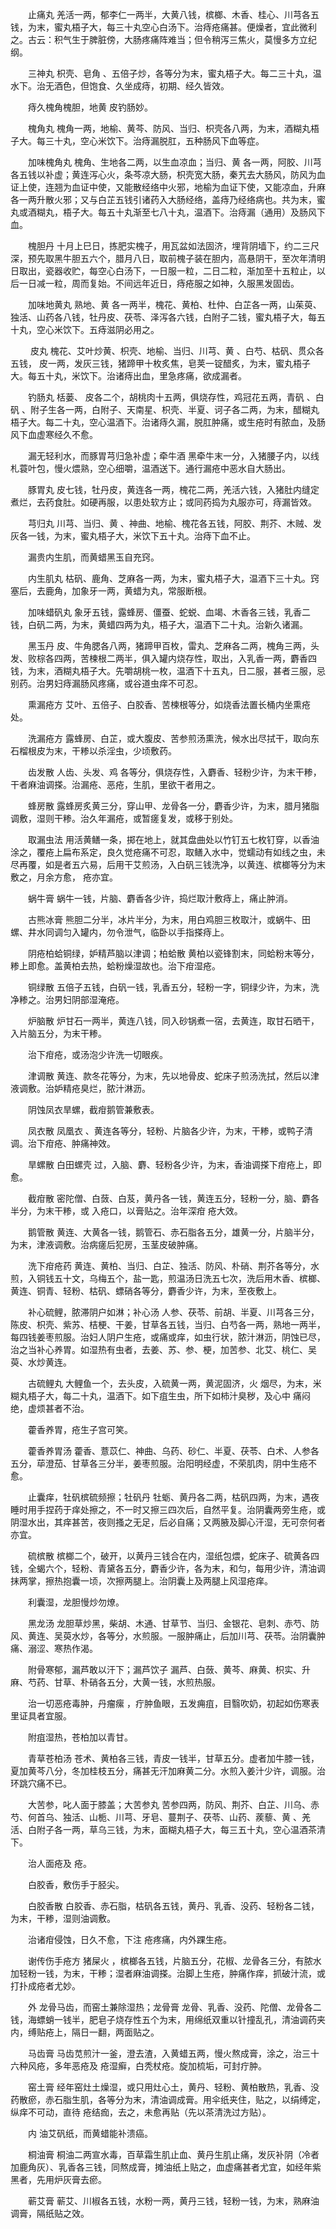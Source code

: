<!-- { "loadSidebar": true } -->
　　止痛丸 羌活一两，郁李仁一两半，大黄八钱，槟榔、木香、桂心、川芎各五钱，为末，蜜丸梧子大，每三十丸空心白汤下。治痔疮痛甚。便燥者，宜此微利之。古云：积气生于脾脏傍，大肠疼痛阵难当；但令稍泻三焦火，莫慢多方立纪纲。

　　三神丸 枳壳、皂角 、五倍子炒，各等分为末，蜜丸梧子大。每二三十丸，温水下。治无酒色，但饱食、久坐成痔，初期、经久皆效。

　　痔久槐角槐胆，地黄 皮钓肠妙。

　　槐角丸 槐角一两，地榆、黄芩、防风、当归、枳壳各八两，为末，酒糊丸梧子大。每三十丸，空心米饮下。治痔漏脱肛，五种肠风下血等症。

　　加味槐角丸 槐角、生地各二两，以生血凉血；当归、黄 各一两，阿胶、川芎各五钱以补虚；黄连泻心火，条芩凉大肠，枳壳宽大肠，秦艽去大肠风，防风为血证上使，连翘为血证中使，又能散经络中火邪，地榆为血证下使，又能凉血，升麻各一两升散火邪；又与白芷五钱引诸药入大肠经络，盖痔乃经络病也。共为末，蜜丸或酒糊丸，梧子大。每五十丸渐至七八十丸，温酒下。治痔漏（通用）及肠风下血。

　　槐胆丹 十月上巳日，拣肥实槐子，用瓦盆如法固济，埋背阴墙下，约二三尺深，预先取黑牛胆五六个，腊月八日，取前槐子装在胆内，高悬阴干，至次年清明日取出，瓷器收贮，每空心白汤下，一日服一粒，二日二粒，渐加至十五粒止，以后一日减一粒，周而复始。不间远年近日，痔疮服之如神，久服黑发固齿。

　　加味地黄丸 熟地、黄 各一两半，槐花、黄柏、杜仲、白芷各一两，山茱萸、独活、山药各八钱，牡丹皮、茯苓、泽泻各六钱，白附子二钱，蜜丸梧子大，每五十丸，空心米饮下。五痔滋阴必用之。

　　 皮丸 槐花、艾叶炒黄、枳壳、地榆、当归、川芎、黄 、白芍、枯矾、贯众各五钱， 皮一两，发灰三钱，猪蹄甲十枚炙焦，皂荚一锭醋炙，为末，蜜丸梧子大。每五十丸，米饮下。治诸痔出血，里急疼痛，欲成漏者。

　　钓肠丸 栝蒌、 皮各二个，胡桃肉十五两，俱烧存性，鸡冠花五两，青矾 、白矾 、附子生各一两，白附子、天南星、枳壳、半夏、诃子各二两，为末，醋糊丸梧子大。每二十丸，空心温酒下。治诸痔久漏，脱肛肿痛，或生疮时有脓血，及肠风下血虚寒经久不愈。

　　漏无轻利水，而豚胃芎归急补虚；牵牛酒 黑牵牛末一分，入猪腰子内，以线札蓑叶包，慢火煨熟，空心细嚼，温酒送下。通行漏疮中恶水自大肠出。

　　豚胃丸 皮七钱，牡丹皮，黄连各一两，槐花二两，羌活六钱，入猪肚内缝定煮烂，去药食肚。如硬再服，以患处软方止；或同药捣为丸服亦可，痔漏皆效。

　　芎归丸 川芎、当归、黄 、神曲、地榆、槐花各五钱，阿胶、荆芥、木贼、发灰各一钱，为末，蜜丸梧子大，米饮下五十丸。治痔下血不止。

　　漏贵内生肌，而黄蜡黑玉自充窍。

　　内生肌丸 枯矾、鹿角、芝麻各一两，为末，蜜丸梧子大，温酒下三十丸。窍塞后，去鹿角，加象牙一两，黄蜡为丸，常服断根。

　　加味蜡矾丸 象牙五钱，露蜂房、僵蚕、蛇蜕、血竭、木香各三钱，乳香二钱，白矾二两，为末，黄蜡四两为丸，梧子大，温酒下二十丸。治新久诸漏。

　　黑玉丹 皮、牛角腮各八两，猪蹄甲百枚，雷丸、芝麻各二两，槐角三两，头发、败棕各四两，苦楝根二两半，俱入罐内烧存性，取出，入乳香一两，麝香四钱，为末，酒糊丸梧子大。先嚼胡桃一枚，温酒下十五丸，日二服，甚者三服，忌别药。治男妇痔漏肠风疼痛，或谷道虫痒不可忍。

　　熏漏疮方 艾叶、五倍子、白胶香、苦楝根等分，如烧香法置长桶内坐熏疮处。

　　洗漏疮方 露蜂房、白芷，或大腹皮、苦参煎汤熏洗，候水出尽拭干，取向东石榴根皮为末，干糁以杀淫虫，少顷敷药。

　　齿发散 人齿、头发、鸡 各等分，俱烧存性，入麝香、轻粉少许，为末干糁，干者麻油调搽。治漏疮、恶疮，生肌，里欲干者用之。

　　蜂房散 露蜂房炙黄三分，穿山甲、龙骨各一分，麝香少许，为末，腊月猪脂调敷，湿则干糁。治久年漏疮，或暂瘥复发，或移于别处。

　　取漏虫法 用活黄鳝一条，掷在地上，就其盘曲处以竹钉五七枚钉穿，以香油涂之，覆疮上扁布系定，良久觉疮痛不可忍，取鳝入水中，觉蠕动有如线之虫，未尽再覆，如是者五六易，后用干艾煎汤，入白矾三钱洗净，以黄连、槟榔等分为末敷之，月余方愈， 疮亦宜。

　　蜗牛膏 蜗牛一钱，片脑、麝香各少许，捣烂取汁敷痔上，痛止肿消。

　　古熊冰膏 熊胆二分半，冰片半分，为末，用白鸡胆三枚取汁，或蜗牛、田螺、井水同调匀入罐内，勿令泄气，临卧以手指搽痔上。

　　阴疮柏蛤铜绿，妒精芦脑以津调；柏蛤散 黄柏以瓷锋割末，同蛤粉末等分，糁上即愈。盖黄柏去热，蛤粉燥湿故也。治下疳湿疮。

　　铜绿散 五倍子五钱，白矾一钱，乳香五分，轻粉一字，铜绿少许，为末，洗净糁之。治男妇阴部湿淹疮。

　　炉脑散 炉甘石一两半，黄连八钱，同入砂锅煮一宿，去黄连，取甘石晒干，入片脑五分，为末干糁。

　　治下疳疮，或汤泡少许洗一切眼疾。

　　津调散 黄连、款冬花等分，为末，先以地骨皮、蛇床子煎汤洗拭，然后以津液调敷。治妒精疮臭烂，脓汁淋沥。

　　阴蚀凤衣旱螺，截疳鹅管兼敷表。

　　凤衣散 凤凰衣 、黄连各等分，轻粉、片脑各少许，为末，干糁，或鸭子清调。治下疳疮、肿痛神效。

　　旱螺散 白田螺壳 过，入脑、麝、轻粉各少许，为末，香油调搽下疳疮上，即愈。

　　截疳散 密陀僧、白蔹、白芨，黄丹各一钱，黄连五分，轻粉一分，脑、麝各半分，为末干糁，或 入疮口，以膏贴之。治年深疳 疮大效。

　　鹅管散 黄连、大黄各一钱，鹅管石、赤石脂各五分，雄黄一分，片脑半分，为末，津液调敷。治病瘥后犯房，玉茎皮破肿痛。

　　洗下疳疮药 黄连、黄柏、当归、白芷、独活、防风、朴硝、荆芥各等分，水煎，入铜钱五十文，乌梅五个，盐一匙，煎温汤日洗五七次，洗后用木香、槟榔、黄连、铜青、轻粉、枯矾、螵硝各等分，麝香少许，为末，至夜敷上。

　　补心硫鲤，脓滞阴户如淋；补心汤 人参、茯苓、前胡、半夏、川芎各三分，陈皮、枳壳、紫苏、桔梗、干姜，甘草各五钱，当归、白芍各一两，熟地一两半，每四钱姜枣煎服。治妇人阴户生疮，或痛或痒，如虫行状，脓汁淋沥，阴蚀已尽，治之当补心养胃。如湿热有虫者，去姜、苏、参、梗，加苦参、北艾、桃仁、吴萸、水炒黄连。

　　古硫鲤丸 大鲤鱼一个，去头皮，入硫黄一两，黄泥固济，火 烟尽，为末，米糊丸梧子大，每二十丸，温酒下。如下疽生虫，所下如柿汁臭秽，及心中 痛闷绝，虚烦甚者不治。

　　藿香养胃，疮生子宫可笑。

　　藿香养胃汤 藿香、薏苡仁、神曲、乌药、砂仁、半夏、茯苓、白术、人参各五分，荜澄茄、甘草各三分半，姜枣煎服。治阳明经虚，不荣肌肉，阴中生疮不愈。

　　止囊痒，牡矾槟硫频擦；牡矾丹 牡蛎、黄丹各二两，枯矾四两，为末，遇夜睡时用手捏药于痒处擦之，不一时又擦三四次后，自然平复。治阴囊两旁生疮，或阴湿水出，其痒甚苦，夜则搔之无足，后必自痛；又两腋及脚心汗湿，无可奈何者亦宜。

　　硫槟散 槟榔二个，破开，以黄丹三钱合在内，湿纸包煨，蛇床子、硫黄各四钱，全蝎六个，轻粉、青黛各五分，麝香少许，各为末，和匀，每用少许，清油调抹两掌，擦热抱囊一顷，次擦两腿上。治阴囊上及两腿上风湿疮痒。

　　利囊湿，龙胆慢炒勿燎。

　　黑龙汤 龙胆草炒黑，柴胡、木通、甘草节、当归、金银花、皂刺、赤芍、防风、黄连、吴萸水炒，各等分，水煎服。一服肿痛止，后加川芎、茯苓。治阴囊肿痛、溺涩、寒热作渴。

　　附骨寒郁，漏芦敢以汗下；漏芦饮子 漏芦、白蔹、黄芩、麻黄、枳实、升麻、芍药、甘草、朴硝各五分，大黄一钱，水煎热服。

　　治一切恶疮毒肿，丹瘤瘰 ，疔肿鱼眼，五发痈疽，目翳吹奶，初起如伤寒表里证具者宜服。

　　附疽湿热，苍柏加以青甘。

　　青草苍柏汤 苍术、黄柏各三钱，青皮一钱半，甘草五分。虚者加牛膝一钱，夏加黄芩八分，冬加桂枝五分，痛甚无汗加麻黄二分。水煎入姜汁少许，调服。治环跳穴痛不已。

　　大苦参，叱人面于膝盖；大苦参丸 苦参四两，防风、荆芥、白芷、川乌、赤芍、何首乌、独活、山栀、川芎、牙皂、蔓荆子、茯苓、山药、蒺藜、黄 、羌活、白附子各一两，草乌三钱，为末，面糊丸梧子大，每三五十丸，空心温酒茶清下。

　　治人面疮及 疮。

　　白胶香，敷伤手于胫尖。

　　白胶香散 白胶香、赤石脂，枯矾各五钱，黄丹、乳香、没药、轻粉各二钱，为末，干糁，湿则油调敷。

　　治诸疳侵蚀，日久不愈，下注 疮疼痛，内外踝生疮。

　　谢传伤手疮方 猪屎火 ，槟榔各五钱，片脑五分，花椒、龙骨各三分，有脓水加轻粉一钱，为末，干糁；湿者麻油调搽。治脚上生疮，肿痛作痒，抓破汁流，或打扑成疮者尤妙。

　　外 龙骨马齿，而窑土兼除湿热；龙骨膏 龙骨、乳香、没药、陀僧、龙骨各二钱，海螵蛸一钱半，肥皂子烧存性五个为末，用绵纸双重以针撞乱孔，清油调药夹内，缚贴疮上，隔日一翻，两面贴之。

　　马齿膏 马齿苋煎汁一釜，澄去渣，入黄蜡五两，慢火熬成膏，涂之，治三十六种风疮，多年恶疮及 疮湿癣，白秃杖疮。旋加梳垢，可封疔肿。

　　窑土膏 经年窑灶土燥湿，或只用灶心土，黄丹、轻粉、黄柏散热，乳香、没药散瘀，赤石脂生肌，各等分为末，清油调成膏。用伞纸夹住，贴之，以绢缚定，纵痒不可动，直待 疮结痂，去之，未愈再贴（先以茶清洗过方贴）。

　　内 油艾矾纸，而黄蜡能补溃癌。

　　桐油膏 桐油二两宣水毒，百草霜生肌止血、黄丹生肌止痛，发灰补阴（冷者加鹿角灰）、乳香各三钱，同熬成膏，摊油纸上贴之，血虚痛甚者尤宜，如经年紫黑者，先用炉灰膏去瘀。

　　蕲艾膏 蕲艾、川椒各五钱，水粉一两，黄丹三钱，轻粉一钱，为末，熟麻油调膏，隔纸贴之效。

